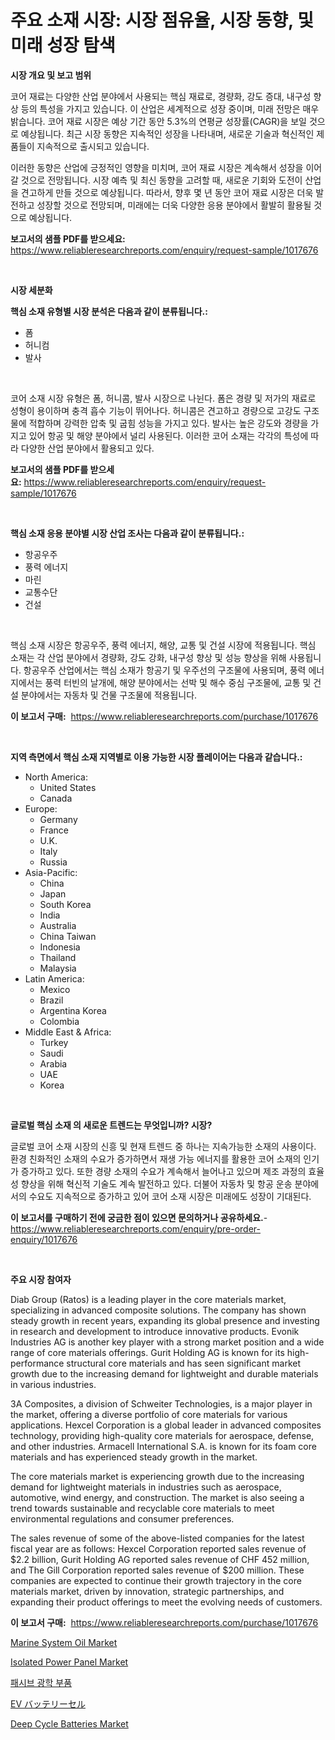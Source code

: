 <p><h1>주요 소재 시장: 시장 점유율, 시장 동향, 및 미래 성장 탐색</h1></p><p><strong>시장 개요 및 보고 범위</strong></p>
<p><p>코어 재료는 다양한 산업 분야에서 사용되는 핵심 재료로, 경량화, 강도 증대, 내구성 향상 등의 특성을 가지고 있습니다. 이 산업은 세계적으로 성장 중이며, 미래 전망은 매우 밝습니다. 코어 재료 시장은 예상 기간 동안 5.3%의 연평균 성장률(CAGR)을 보일 것으로 예상됩니다. 최근 시장 동향은 지속적인 성장을 나타내며, 새로운 기술과 혁신적인 제품들이 지속적으로 출시되고 있습니다. </p><p>이러한 동향은 산업에 긍정적인 영향을 미치며, 코어 재료 시장은 계속해서 성장을 이어갈 것으로 전망됩니다. 시장 예측 및 최신 동향을 고려할 때, 새로운 기회와 도전이 산업을 견고하게 만들 것으로 예상됩니다. 따라서, 향후 몇 년 동안 코어 재료 시장은 더욱 발전하고 성장할 것으로 전망되며, 미래에는 더욱 다양한 응용 분야에서 활발히 활용될 것으로 예상됩니다.</p></p>
<p><strong>보고서의 샘플 PDF를 받으세요:</strong> <a href="https://www.reliableresearchreports.com/enquiry/request-sample/1017676">https://www.reliableresearchreports.com/enquiry/request-sample/1017676</a></p>
<p>&nbsp;</p>
<p><strong>시장 세분화</strong></p>
<p><strong>핵심 소재 유형별 시장 분석은 다음과 같이 분류됩니다.:</strong></p>
<p><ul><li>폼</li><li>허니컴</li><li>발사</li></ul></p>
<p>&nbsp;</p>
<p><p>코어 소재 시장 유형은 폼, 허니콤, 발사 시장으로 나뉜다. 폼은 경량 및 저가의 재료로 성형이 용이하며 충격 흡수 기능이 뛰어나다. 허니콤은 견고하고 경량으로 고강도 구조물에 적합하며 강력한 압축 및 굽힘 성능을 가지고 있다. 발사는 높은 강도와 경량을 가지고 있어 항공 및 해양 분야에서 널리 사용된다. 이러한 코어 소재는 각각의 특성에 따라 다양한 산업 분야에서 활용되고 있다.</p></p>
<p><strong>보고서의 샘플 PDF를 받으세요:</strong>&nbsp;<a href="https://www.reliableresearchreports.com/enquiry/request-sample/1017676">https://www.reliableresearchreports.com/enquiry/request-sample/1017676</a></p>
<p>&nbsp;</p>
<p><strong> 핵심 소재 응용 분야별 시장 산업 조사는 다음과 같이 분류됩니다.:</strong></p>
<p><ul><li>항공우주</li><li>풍력 에너지</li><li>마린</li><li>교통수단</li><li>건설</li></ul></p>
<p>&nbsp;</p>
<p><p>핵심 소재 시장은 항공우주, 풍력 에너지, 해양, 교통 및 건설 시장에 적용됩니다. 핵심 소재는 각 산업 분야에서 경량화, 강도 강화, 내구성 향상 및 성능 향상을 위해 사용됩니다. 항공우주 산업에서는 핵심 소재가 항공기 및 우주선의 구조물에 사용되며, 풍력 에너지에서는 풍력 터빈의 날개에, 해양 분야에서는 선박 및 해수 중심 구조물에, 교통 및 건설 분야에서는 자동차 및 건물 구조물에 적용됩니다.</p></p>
<p><strong>이 보고서 구매:</strong>&nbsp; <a href="https://www.reliableresearchreports.com/purchase/1017676">https://www.reliableresearchreports.com/purchase/1017676</a></p>
<p>&nbsp;</p>
<p><strong>지역 측면에서 핵심 소재 지역별로 이용 가능한 시장 플레이어는 다음과 같습니다.:</strong></p>
<p><ul>
    <li>
        North America:
        <ul>
            <li>United States</li>
            <li>Canada</li>
        </ul>
    </li>
    <li>
        Europe:
        <ul>
            <li>Germany</li>
            <li>France</li>
            <li>U.K.</li>
            <li>Italy</li>
            <li>Russia</li>
        </ul>
    </li>
    <li>
        Asia-Pacific:
        <ul>
            <li>China</li>
            <li>Japan</li>
            <li>South Korea</li>
            <li>India</li>
            <li>Australia</li>
            <li>China Taiwan</li>
            <li>Indonesia</li>
            <li>Thailand</li>
            <li>Malaysia</li>
        </ul>
    </li>
    <li>
        Latin America:
        <ul>
            <li>Mexico</li>
            <li>Brazil</li>
            <li>Argentina Korea</li>
            <li>Colombia</li>
        </ul>
    </li>
    <li>
        Middle East & Africa:
        <ul>
            <li>Turkey</li>
            <li>Saudi</li>
            <li>Arabia</li>
            <li>UAE</li>
            <li>Korea</li>
        </ul>
    </li>
    </ul></p>
<p>&nbsp;</p>
<p><strong>글로벌 핵심 소재 의 새로운 트렌드는 무엇입니까? 시장?</strong></p>
<p><p>글로벌 코어 소재 시장의 신흥 및 현재 트렌드 중 하나는 지속가능한 소재의 사용이다. 환경 친화적인 소재의 수요가 증가하면서 재생 가능 에너지를 활용한 코어 소재의 인기가 증가하고 있다. 또한 경량 소재의 수요가 계속해서 늘어나고 있으며 제조 과정의 효율성 향상을 위해 혁신적 기술도 계속 발전하고 있다. 더불어 자동차 및 항공 운송 분야에서의 수요도 지속적으로 증가하고 있어 코어 소재 시장은 미래에도 성장이 기대된다.</p></p>
<p><strong>이 보고서를 구매하기 전에 궁금한 점이 있으면 문의하거나 공유하세요.</strong>- <a href="https://www.reliableresearchreports.com/enquiry/pre-order-enquiry/1017676">https://www.reliableresearchreports.com/enquiry/pre-order-enquiry/1017676</a></p>
<p>&nbsp;</p>
<p><strong>주요 시장 참여자</strong></p>
<p><p>Diab Group (Ratos) is a leading player in the core materials market, specializing in advanced composite solutions. The company has shown steady growth in recent years, expanding its global presence and investing in research and development to introduce innovative products. Evonik Industries AG is another key player with a strong market position and a wide range of core materials offerings. Gurit Holding AG is known for its high-performance structural core materials and has seen significant market growth due to the increasing demand for lightweight and durable materials in various industries.</p><p>3A Composites, a division of Schweiter Technologies, is a major player in the market, offering a diverse portfolio of core materials for various applications. Hexcel Corporation is a global leader in advanced composites technology, providing high-quality core materials for aerospace, defense, and other industries. Armacell International S.A. is known for its foam core materials and has experienced steady growth in the market.</p><p>The core materials market is experiencing growth due to the increasing demand for lightweight materials in industries such as aerospace, automotive, wind energy, and construction. The market is also seeing a trend towards sustainable and recyclable core materials to meet environmental regulations and consumer preferences.</p><p>The sales revenue of some of the above-listed companies for the latest fiscal year are as follows: Hexcel Corporation reported sales revenue of $2.2 billion, Gurit Holding AG reported sales revenue of CHF 452 million, and The Gill Corporation reported sales revenue of $200 million. These companies are expected to continue their growth trajectory in the core materials market, driven by innovation, strategic partnerships, and expanding their product offerings to meet the evolving needs of customers.</p></p>
<p><strong>이 보고서 구매:</strong>&nbsp;&nbsp;<a href="https://www.reliableresearchreports.com/purchase/1017676">https://www.reliableresearchreports.com/purchase/1017676</a></p>
<p><p><a href="https://issuu.com/reportprime-2/docs/marine-system-oil-market-size-2030.pptx">Marine System Oil Market</a></p><p><a href="https://view.publitas.com/reportprime-1/isolated-power-panel-market-analysis-examines-its-scope-on-growth-opportunities-and-forecasted-trends-spanning-from-2024-to-2031/">Isolated Power Panel Market</a></p><p><a href="https://github.com/bunxhcci35271755/Market-Research-Report-List-1/blob/main/8062881189140.md">패시브 광학 부품</a></p><p><a href="https://medium.com/@naomieconner2023/ev%E3%83%90%E3%83%83%E3%83%86%E3%83%AA%E3%83%BC%E3%82%BB%E3%83%AB%E5%B8%82%E5%A0%B4-%E3%82%BF%E3%82%A4%E3%83%97-%E3%82%A2%E3%83%97%E3%83%AA%E3%82%B1%E3%83%BC%E3%82%B7%E3%83%A7%E3%83%B3-%E3%81%8A%E3%82%88%E3%81%B3%E5%9C%B0%E7%90%86%E3%81%AB%E3%82%88%E3%82%8B%E5%8C%85%E6%8B%AC%E7%9A%84%E3%81%AA%E8%A9%95%E4%BE%A1-2d77b331739c">EV バッテリーセル</a></p><p><a href="https://view.publitas.com/reportprime-1/deep-cycle-batteries-market-size-growth-outlook-from-2024-to-2031-projecting-at-markets-trends-analysis-by-application-regional-outlook-and-revenue/">Deep Cycle Batteries Market</a></p></p>
